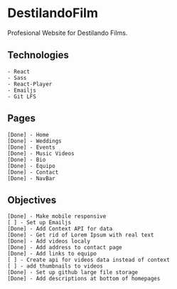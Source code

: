 # DestilandoFilm
Profesional Website for Destilando Films.

## Technologies
    - React
    - Sass
    - React-Player
    - Emailjs
    - Git LFS


## Pages 
    [Done] - Home
    [Done] - Weddings
    [Done] - Events
    [Done] - Music Videos
    [Done] - Bio
    [Done] - Equipo
    [Done] - Contact
    [Done] - NavBar

## Objectives

    [Done] - Make mobile responsive
    [ ] - Set up Emailjs
    [Done] - Add Context API for data
    [Done] - Get rid of Lorem Ipsum with real text
    [Done] - Add videos localy 
    [Done] - Add address to contact page
    [Done] - Add links to equipo
    [ ] - Create api for videos data instead of context
    [ ] - add thumbnails to videos
    [Done] - Set up github large file storage
    [Done] - Add descriptions at bottom of homepages
